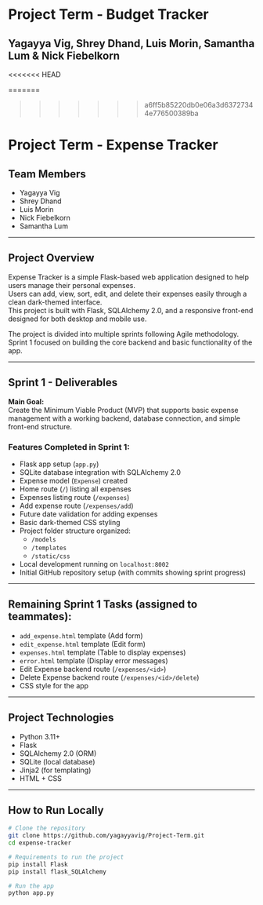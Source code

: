 # Project Term - Budget Tracker
## Yagayya Vig, Shrey Dhand, Luis Morin, Samantha Lum & Nick Fiebelkorn

 
<<<<<<< HEAD

=======
>>>>>>> a6ff5b85220db0e06a3d63727344e776500389ba
# Project Term - Expense Tracker

## Team Members
- Yagayya Vig
- Shrey Dhand
- Luis Morin
- Nick Fiebelkorn
- Samantha Lum

---

## Project Overview

Expense Tracker is a simple Flask-based web application designed to help users manage their personal expenses.  
Users can add, view, sort, edit, and delete their expenses easily through a clean dark-themed interface.  
This project is built with Flask, SQLAlchemy 2.0, and a responsive front-end designed for both desktop and mobile use.

The project is divided into multiple sprints following Agile methodology.  
Sprint 1 focused on building the core backend and basic functionality of the app.

---

## Sprint 1 - Deliverables

**Main Goal:**  
Create the Minimum Viable Product (MVP) that supports basic expense management with a working backend, database connection, and simple front-end structure.

### Features Completed in Sprint 1:

- Flask app setup (`app.py`)
- SQLite database integration with SQLAlchemy 2.0
- Expense model (`Expense`) created
- Home route (`/`) listing all expenses
- Expenses listing route (`/expenses`)
- Add expense route (`/expenses/add`)
- Future date validation for adding expenses
- Basic dark-themed CSS styling
- Project folder structure organized:
  - `/models`
  - `/templates`
  - `/static/css`
- Local development running on `localhost:8002`
- Initial GitHub repository setup (with commits showing sprint progress)

---

## Remaining Sprint 1 Tasks (assigned to teammates):

- `add_expense.html` template (Add form) 
- `edit_expense.html` template (Edit form) 
- `expenses.html` template (Table to display expenses)
- `error.html` template (Display error messages)
- Edit Expense backend route (`/expenses/<id>`)
- Delete Expense backend route (`/expenses/<id>/delete`)
- CSS style for the app 
---

## Project Technologies

- Python 3.11+
- Flask
- SQLAlchemy 2.0 (ORM)
- SQLite (local database)
- Jinja2 (for templating)
- HTML + CSS 

---

## How to Run Locally

```bash
# Clone the repository
git clone https://github.com/yagayyavig/Project-Term.git
cd expense-tracker

# Requirements to run the project 
pip install Flask 
pip install flask_SQLAlchemy

# Run the app
python app.py
```
